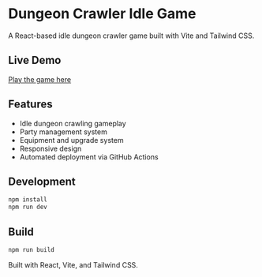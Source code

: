 # Dungeon Crawler Idle Game

A React-based idle dungeon crawler game built with Vite and Tailwind CSS.

## Live Demo

[Play the game here](https://skattered.github.io/idle-dungeon-crawler)

## Features

- Idle dungeon crawling gameplay
- Party management system
- Equipment and upgrade system
- Responsive design
- Automated deployment via GitHub Actions

## Development

```bash
npm install
npm run dev
```

## Build

```bash
npm run build
```

Built with React, Vite, and Tailwind CSS.